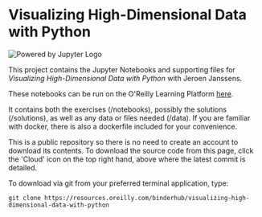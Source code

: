# Visualizing High-Dimensional Data with Python

![Powered by Jupyter Logo](https://cdn.oreillystatic.com/images/icons/powered_by_jupyter.png)

This project contains the Jupyter Notebooks and supporting files for _Visualizing High-Dimensional Data with Python_ with Jeroen Janssens. 

These notebooks can be run on the O'Reilly Learning Platform [here](https://learning.oreilly.com/jupyter-notebooks/~/${NOTEBOOK_FPID}).

It contains both the exercises (/notebooks), possibly the solutions (/solutions), as well as any data or files needed (/data). If you are familiar with docker, there is also a dockerfile included for your convenience. 

This is a public repository so there is no need to create an account to download its contents. To download the source code from this page, click the 'Cloud' icon on the top right hand, above where the latest commit is detailed.

To download via git from your preferred terminal application, type:

```git clone https://resources.oreilly.com/binderhub/visualizing-high-dimensional-data-with-python```
